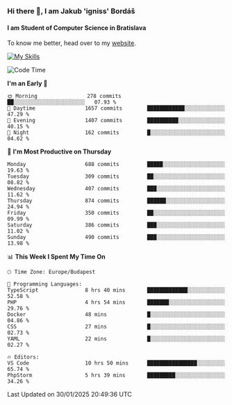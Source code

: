### Hi there 👋, I am Jakub 'igniss' Bordáš

#### I am Student of Computer Science in Bratislava
To know me better, head over to my [website](https://bordas.sk).

[![My Skills](https://skillicons.dev/icons?i=js,typescript,html,css,figma,svelte,vue,next,postgresql,nest,express,nodejs)](https://bordas.sk)


<!--START_SECTION:waka-->
![Code Time](http://img.shields.io/badge/Code%20Time-1%2C667%20hrs%2018%20mins-blue)

**I'm an Early 🐤** 

```text
🌞 Morning                278 commits         ██░░░░░░░░░░░░░░░░░░░░░░░   07.93 % 
🌆 Daytime                1657 commits        ████████████░░░░░░░░░░░░░   47.29 % 
🌃 Evening                1407 commits        ██████████░░░░░░░░░░░░░░░   40.15 % 
🌙 Night                  162 commits         █░░░░░░░░░░░░░░░░░░░░░░░░   04.62 % 
```
📅 **I'm Most Productive on Thursday** 

```text
Monday                   688 commits         █████░░░░░░░░░░░░░░░░░░░░   19.63 % 
Tuesday                  309 commits         ██░░░░░░░░░░░░░░░░░░░░░░░   08.82 % 
Wednesday                407 commits         ███░░░░░░░░░░░░░░░░░░░░░░   11.62 % 
Thursday                 874 commits         ██████░░░░░░░░░░░░░░░░░░░   24.94 % 
Friday                   350 commits         ██░░░░░░░░░░░░░░░░░░░░░░░   09.99 % 
Saturday                 386 commits         ███░░░░░░░░░░░░░░░░░░░░░░   11.02 % 
Sunday                   490 commits         ███░░░░░░░░░░░░░░░░░░░░░░   13.98 % 
```


📊 **This Week I Spent My Time On** 

```text
🕑︎ Time Zone: Europe/Budapest

💬 Programming Languages: 
TypeScript               8 hrs 40 mins       █████████████░░░░░░░░░░░░   52.58 % 
PHP                      4 hrs 54 mins       ███████░░░░░░░░░░░░░░░░░░   29.76 % 
Docker                   48 mins             █░░░░░░░░░░░░░░░░░░░░░░░░   04.86 % 
CSS                      27 mins             █░░░░░░░░░░░░░░░░░░░░░░░░   02.73 % 
YAML                     22 mins             █░░░░░░░░░░░░░░░░░░░░░░░░   02.27 % 

🔥 Editors: 
VS Code                  10 hrs 50 mins      ████████████████░░░░░░░░░   65.74 % 
PhpStorm                 5 hrs 39 mins       █████████░░░░░░░░░░░░░░░░   34.26 % 
```


 Last Updated on 30/01/2025 20:49:36 UTC
<!--END_SECTION:waka-->
